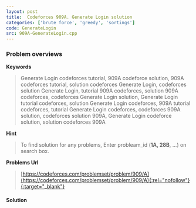 ```yaml
---
layout: post
title:  Codeforces 909A. Generate Login solution
categories: ['brute force', 'greedy', 'sortings']
code: GenerateLogin
src: 909A-GenerateLogin.cpp
---
```

### **Problem overviews**

**Keywords**
> Generate Login codeforces tutorial, 909A codeforce solution, 909A codeforces tutorial, solution codeforces Generate Login, codeforces solution Generate Login, tutorial 909A codeforces, solution 909A codeforces, codeforces Generate Login solution, Generate Login tutorial codeforces, solution Generate Login codeforces, 909A tutorial codeforces, tutorial Generate Login codeforces, codeforces 909A solution, codeforces solution 909A, Generate Login codeforce solution, solution codeforces 909A

**Hint**
> To find solution for any problems, Enter probleam_id (**1A, 28B**, ...) on search box. 

**Problems Url**
> [https://codeforces.com/problemset/problem/909/A](https://codeforces.com/problemset/problem/909/A){:rel="nofollow"}{:target="_blank"}

#### **Solution**



